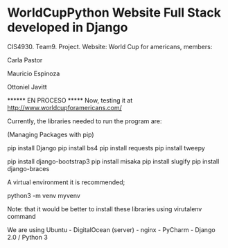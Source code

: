 # WorldCupPython Website Full Stack developed in Django

CIS4930. Team9. Project. Website: World Cup for americans, members:

Carla Pastor

Mauricio Espinoza

Ottoniel Javitt

******  EN PROCESO ***** Now, testing it at http://www.worldcupforamericans.com/

Currently, the libraries needed to run the program are:

(Managing Packages with pip)

pip install Django
pip  install bs4
pip install requests
pip install tweepy

pip install django-bootstrap3
pip install misaka
pip install slugify
pip install django-braces


A virtual environment it is recommended;

python3 -m venv myvenv

Note: that it would be better to install these libraries using virutalenv command

We are using Ubuntu - DigitalOcean (server) - nginx - PyCharm - Django 2.0 / Python 3
